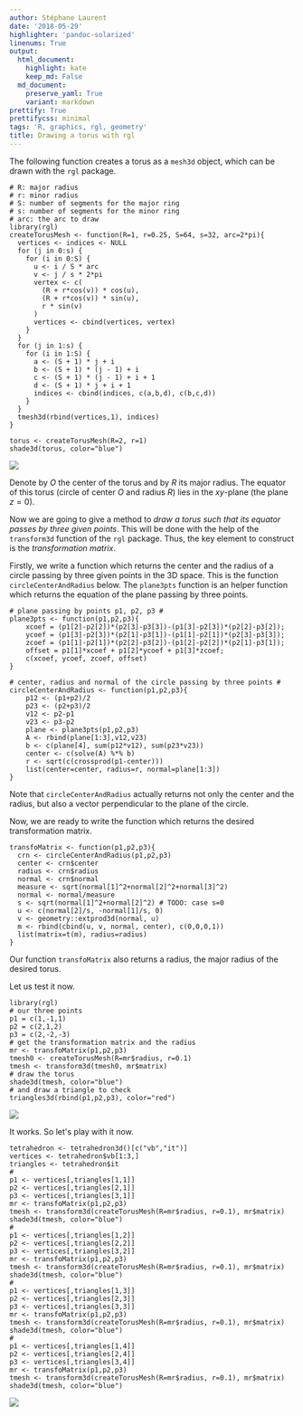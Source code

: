 ```yaml
---
author: Stéphane Laurent
date: '2018-05-29'
highlighter: 'pandoc-solarized'
linenums: True
output:
  html_document:
    highlight: kate
    keep_md: False
  md_document:
    preserve_yaml: True
    variant: markdown
prettify: True
prettifycss: minimal
tags: 'R, graphics, rgl, geometry'
title: Drawing a torus with rgl
---
```


The following function creates a torus as a `mesh3d` object, which can
be drawn with the `rgl` package.

``` {.r}
# R: major radius
# r: minor radius
# S: number of segments for the major ring
# s: number of segments for the minor ring
# arc: the arc to draw
library(rgl)
createTorusMesh <- function(R=1, r=0.25, S=64, s=32, arc=2*pi){
  vertices <- indices <- NULL
  for (j in 0:s) {
    for (i in 0:S) {
      u <- i / S * arc
      v <- j / s * 2*pi
      vertex <- c(
        (R + r*cos(v)) * cos(u),
        (R + r*cos(v)) * sin(u),
        r * sin(v)
      )
      vertices <- cbind(vertices, vertex)
    }
  }
  for (j in 1:s) {
    for (i in 1:S) {
      a <- (S + 1) * j + i 
      b <- (S + 1) * (j - 1) + i 
      c <- (S + 1) * (j - 1) + i + 1
      d <- (S + 1) * j + i + 1
      indices <- cbind(indices, c(a,b,d), c(b,c,d))
    }
  }
  tmesh3d(rbind(vertices,1), indices)
}
```

``` {.r}
torus <- createTorusMesh(R=2, r=1)
shade3d(torus, color="blue")
```

![](figures/torus00.png)

Denote by $O$ the center of the torus and by $R$ its major radius. The
equator of this torus (circle of center $O$ and radius $R$) lies in the
$xy$-plane (the plane $z=0$).

Now we are going to give a method to *draw a torus such that its equator
passes by three given points*. This will be done with the help of the
`transform3d` function of the `rgl` package. Thus, the key element to
construct is the *transformation matrix*.

Firstly, we write a function which returns the center and the radius of
a circle passing by three given points in the 3D space. This is the
function `circleCenterAndRadius` below. The `plane3pts` function is an
helper function which returns the equation of the plane passing by three
points.

``` {.r}
# plane passing by points p1, p2, p3 #
plane3pts <- function(p1,p2,p3){ 
    xcoef = (p1[2]-p2[2])*(p2[3]-p3[3])-(p1[3]-p2[3])*(p2[2]-p3[2]);
    ycoef = (p1[3]-p2[3])*(p2[1]-p3[1])-(p1[1]-p2[1])*(p2[3]-p3[3]);
    zcoef = (p1[1]-p2[1])*(p2[2]-p3[2])-(p1[2]-p2[2])*(p2[1]-p3[1]);
    offset = p1[1]*xcoef + p1[2]*ycoef + p1[3]*zcoef; 
    c(xcoef, ycoef, zcoef, offset)
}

# center, radius and normal of the circle passing by three points #
circleCenterAndRadius <- function(p1,p2,p3){
    p12 <- (p1+p2)/2
    p23 <- (p2+p3)/2
    v12 <- p2-p1
    v23 <- p3-p2
    plane <- plane3pts(p1,p2,p3)
    A <- rbind(plane[1:3],v12,v23)
    b <- c(plane[4], sum(p12*v12), sum(p23*v23))
    center <- c(solve(A) %*% b)
    r <- sqrt(c(crossprod(p1-center)))
    list(center=center, radius=r, normal=plane[1:3])
}
```

Note that `circleCenterAndRadius` actually returns not only the center
and the radius, but also a vector perpendicular to the plane of the
circle.

Now, we are ready to write the function which returns the desired
transformation matrix.

``` {.r}
transfoMatrix <- function(p1,p2,p3){
  crn <- circleCenterAndRadius(p1,p2,p3)
  center <- crn$center
  radius <- crn$radius
  normal <- crn$normal
  measure <- sqrt(normal[1]^2+normal[2]^2+normal[3]^2)
  normal <- normal/measure
  s <- sqrt(normal[1]^2+normal[2]^2) # TODO: case s=0
  u <- c(normal[2]/s, -normal[1]/s, 0)
  v <- geometry::extprod3d(normal, u)
  m <- rbind(cbind(u, v, normal, center), c(0,0,0,1)) 
  list(matrix=t(m), radius=radius)
}
```

Our function `transfoMatrix` also returns a radius, the major radius of
the desired torus.

Let us test it now.

``` {.r}
library(rgl)
# our three points
p1 = c(1,-1,1)
p2 = c(2,1,2)
p3 = c(2,-2,-3)
# get the transformation matrix and the radius
mr <- transfoMatrix(p1,p2,p3)
tmesh0 <- createTorusMesh(R=mr$radius, r=0.1)
tmesh <- transform3d(tmesh0, mr$matrix)
# draw the torus
shade3d(tmesh, color="blue")
# and draw a triangle to check
triangles3d(rbind(p1,p2,p3), color="red")
```

![](figures/torus01.png)

It works. So let's play with it now.

``` {.r}
tetrahedron <- tetrahedron3d()[c("vb","it")]
vertices <- tetrahedron$vb[1:3,]
triangles <- tetrahedron$it
#
p1 <- vertices[,triangles[1,1]]
p2 <- vertices[,triangles[2,1]]
p3 <- vertices[,triangles[3,1]]
mr <- transfoMatrix(p1,p2,p3)
tmesh <- transform3d(createTorusMesh(R=mr$radius, r=0.1), mr$matrix)
shade3d(tmesh, color="blue")
#
p1 <- vertices[,triangles[1,2]]
p2 <- vertices[,triangles[2,2]]
p3 <- vertices[,triangles[3,2]]
mr <- transfoMatrix(p1,p2,p3)
tmesh <- transform3d(createTorusMesh(R=mr$radius, r=0.1), mr$matrix)
shade3d(tmesh, color="blue")
#
p1 <- vertices[,triangles[1,3]]
p2 <- vertices[,triangles[2,3]]
p3 <- vertices[,triangles[3,3]]
mr <- transfoMatrix(p1,p2,p3)
tmesh <- transform3d(createTorusMesh(R=mr$radius, r=0.1), mr$matrix)
shade3d(tmesh, color="blue")
#
p1 <- vertices[,triangles[1,4]]
p2 <- vertices[,triangles[2,4]]
p3 <- vertices[,triangles[3,4]]
mr <- transfoMatrix(p1,p2,p3)
tmesh <- transform3d(createTorusMesh(R=mr$radius, r=0.1), mr$matrix)
shade3d(tmesh, color="blue")
```

![](figures/tetratori.png)

